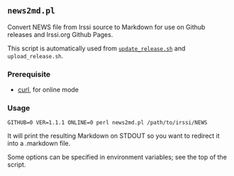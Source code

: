 ## `news2md.pl`

Convert NEWS file from Irssi source to Markdown for use on Github
releases and Irssi.org Github Pages.

This script is automatically used from
[`update_release.sh`](Release.md) and `upload_release.sh`.

### Prerequisite

* [curl](https://curl.haxx.se/), for online mode

### Usage

    GITHUB=0 VER=1.1.1 ONLINE=0 perl news2md.pl /path/to/irssi/NEWS

It will print the resulting Markdown on STDOUT so you want to redirect
it into a .markdown file.

Some options can be specified in environment variables; see the top of
the script.

